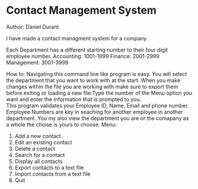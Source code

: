 # Contact Management System
Author: Daniel Durant

I have made a contact managment system for a company. 

Each Department has a different starting number to their four digit employee number.
Accounting:
1001-1999
Finance:
2001-2999
Management:
3001-3999

How to:
Navigating this command line like program is easy. You will select the department that you want to work with at the start. When you make changes within the file you are working with
make sure to export them before exiting or loading a new file.Type the number of the Menu option you want and enter the information that is prompted to you.  
This program validates your Employee ID, Name, Email and phone number. Employee Numbers are key in seaching for another employee in another department. You my also view the department you are or
the comapany as a whole the choise is yours to choose.
Menu:
1. Add a new contact
2. Edit an existing contact
3. Delete a contact
4. Search for a contact
5. Display all contacts
6. Export contacts to a text file
7. Import contacts from a text file
8. Quit

